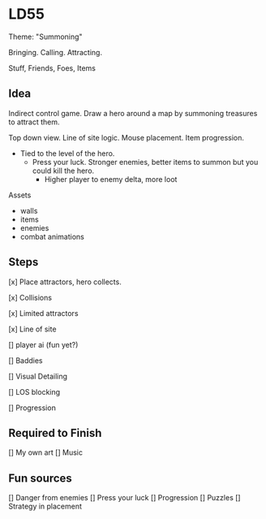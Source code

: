 # LD55

Theme: "Summoning"

Bringing. Calling. Attracting.

Stuff, Friends, Foes, Items


## Idea

Indirect control game. Draw a hero around a map by summoning treasures to attract them.

Top down view.
Line of site logic.
Mouse placement.
Item progression.
- Tied to the level of the hero.
  - Press your luck. Stronger enemies, better items to summon but you could kill the hero.
    - Higher player to enemy delta, more loot

Assets
- walls
- items
- enemies
- combat animations


## Steps

[x] Place attractors, hero collects.

[x] Collisions

[x] Limited attractors

[x] Line of site

[] player ai (fun yet?)

[] Baddies

[] Visual Detailing

[] LOS blocking

[] Progression

## Required to Finish

[] My own art
[] Music

## Fun sources

[] Danger from enemies
   [] Press your luck
[] Progression
[] Puzzles
   [] Strategy in placement
